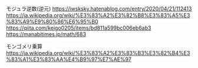 モジュラ逆数(逆元)
https://iwsksky.hatenablog.com/entry/2020/04/21/112413
https://ja.wikipedia.org/wiki/%E3%83%A2%E3%82%B8%E3%83%A5%E3%83%A9%E9%80%86%E6%95%B0
https://qiita.com/keigo0205/items/bd811a599bc006eb6ab3
https://manabitimes.jp/math/683

モンゴメリ乗算
https://ja.wikipedia.org/wiki/%E3%83%A2%E3%83%B3%E3%82%B4%E3%83%A1%E3%83%AA%E4%B9%97%E7%AE%97

